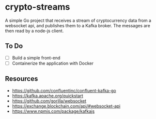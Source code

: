 # crypto-streams

A simple Go project that receives a stream of cryptocurrency data from a websocket api, and publishes them to a Kafka broker. The messages are then read by a node-js client.

## To Do

- [ ] Build a simple front-end
- [ ] Containerize the application with Docker

## Resources

- https://github.com/confluentinc/confluent-kafka-go
- https://kafka.apache.org/quickstart
- https://github.com/gorilla/websocket
- https://exchange.blockchain.com/api/#websocket-api
- https://www.npmjs.com/package/kafkajs
